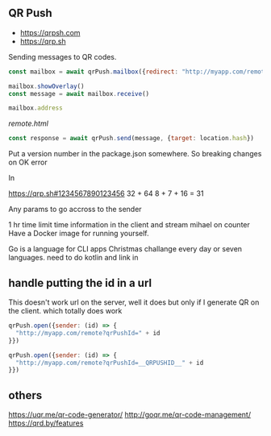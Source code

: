 ## QR Push

- https://qrpsh.com
- https://qrp.sh

Sending messages to QR codes.

```js
const mailbox = await qrPush.mailbox({redirect: "http://myapp.com/remote"})

mailbox.showOverlay()
const message = await mailbox.receive()

mailbox.address
```

*remote.html*
```js
const response = await qrPush.send(message, {target: location.hash})
```

Put a version number in the package.json somewhere.
So breaking changes on OK error

In

https://qrp.sh#1234567890123456
32 + 64
8 + 7 + 16 = 31

Any params to go accross to the sender

1 hr time limit
time information in the client and stream
mihael on counter
Have a Docker image for running yourself.

Go is a language for CLI apps
Christmas challange every day
or seven languages. need to do kotlin and link in

## handle putting the id in a url
This doesn't work url on the server, well it does but only if I generate QR on the client. which totally does work
```js
qrPush.open({sender: (id) => {
  "http://myapp.com/remote?qrPushId=" + id
}})

```
```js
qrPush.open({sender: (id) => {
  "http://myapp.com/remote?qrPushId=__QRPUSHID__" + id
}})

```


## others
https://uqr.me/qr-code-generator/
http://goqr.me/qr-code-management/
https://qrd.by/features
